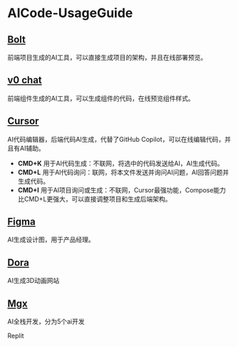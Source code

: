 # AICode-UsageGuide
## [Bolt](https://bolt.new/)  
前端项目生成的AI工具，可以直接生成项目的架构，并且在线部署预览。

## [v0 chat](https://v0.dev/)  
前端组件生成的AI工具，可以生成组件的代码，在线预览组件样式。

## [Cursor](https://www.cursor.com/)  
AI代码编辑器，后端代码AI生成，代替了GitHub Copilot，可以在线编辑代码，并且有AI辅助。  
- **CMD+K** 用于AI代码生成：不联网，将选中的代码发送给AI，AI生成代码。  
- **CMD+L** 用于AI代码询问：联网，将本文件发送并询问AI问题，AI回答问题并生成代码。  
- **CMD+I** 用于AI项目询问或生成：不联网，Cursor最强功能，Compose能力比CMD+L更强大，可以直接调整项目和生成后端架构。

## [Figma](https://www.figma.com/)
AI生成设计图，用于产品经理。

## [Dora](https://www.dora.run/)
AI生成3D动画网站

## [Mgx](https://mgx.dev/)
AI全栈开发，分为5个ai开发

Replit